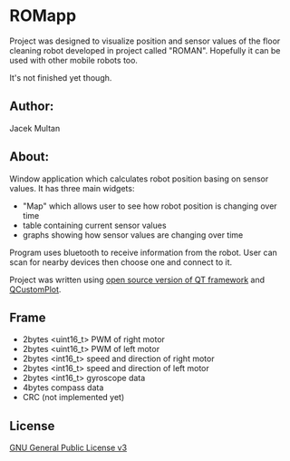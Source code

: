 # ROMapp
Project was designed to visualize position and sensor values of the floor cleaning robot developed in project called "ROMAN". Hopefully it can be used with other mobile robots too.

It's not finished yet though.

## Author:
Jacek Multan

## About:
Window application which calculates robot position basing on sensor values. It has three main widgets:
* "Map" which allows user to see how robot position is changing over time
* table containing current sensor values
* graphs showing how sensor values are changing over time

Program uses bluetooth to receive information from the robot. User can scan for nearby devices then choose one and connect to it.

Project was written using [open source version of QT framework](https://www.qt.io/download-open-source) and [QCustomPlot](https://www.qcustomplot.com).

## Frame
* 2bytes <uint16_t> PWM of right motor
* 2bytes <uint16_t> PWM of left motor
* 2bytes <int16_t> speed and direction of right motor
* 2bytes <int16_t> speed and direction of left motor
* 2bytes <int16_t> gyroscope data
* 4bytes <float> compass data
* CRC (not implemented yet)

## License
[GNU General Public License v3](https://www.gnu.org/licenses/gpl-3.0.en.html)
